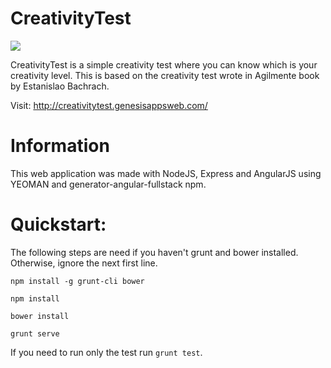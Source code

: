 CreativityTest
==============

![](https://goo.gl/mL8fzs)

CreativityTest is a simple creativity test where you can know which is your creativity level. This is based on the creativity test wrote in Agilmente book by Estanislao Bachrach. 

Visit: http://creativitytest.genesisappsweb.com/

Information
============== 

This web application was made with NodeJS, Express and AngularJS using YEOMAN and generator-angular-fullstack npm.

Quickstart:
==============

The following steps are need if you haven't grunt and bower installed. Otherwise, ignore the next first line.

`npm install -g grunt-cli bower`

`npm install`

`bower install`

`grunt serve`

If you need to run only the test run `grunt test`.
